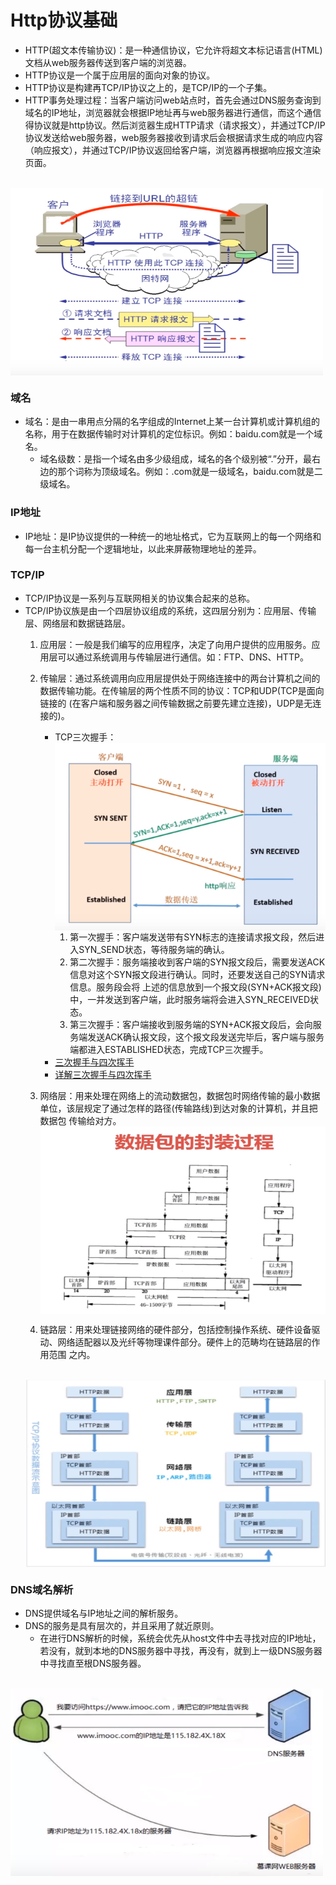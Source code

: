 # Http协议基础
- HTTP(超文本传输协议)：是一种通信协议，它允许将超文本标记语言(HTML)文档从web服务器传送到客户端的浏览器。
- HTTP协议是一个属于应用层的面向对象的协议。
- HTTP协议是构建再TCP/IP协议之上的，是TCP/IP的一个子集。
- HTTP事务处理过程：当客户端访问web站点时，首先会通过DNS服务查询到域名的IP地址，浏览器就会根据IP地址再与web服务器进行通信，而这个通信得协议就是http协议。然后浏览器生成HTTP请求（请求报文），并通过TCP/IP协议发送给web服务器，web服务器接收到请求后会根据请求生成的响应内容（响应报文），并通过TCP/IP协议返回给客户端，浏览器再根据响应报文渲染页面。
<br />
<img src="https://github.com/ella-z/studyNotes/blob/master/HTTP%E5%8D%8F%E8%AE%AE/images/HTTP%E4%BA%8B%E5%8A%A1%E5%A4%84%E7%90%86%E8%BF%87%E7%A8%8B.PNG" alt="HTTP事务处理过程" width="500" height="300" align="center" />

### 域名
- 域名：是由一串用点分隔的名字组成的Internet上某一台计算机或计算机组的名称，用于在数据传输时对计算机的定位标识。例如：baidu.com就是一个域名。
   - 域名级数：是指一个域名由多少级组成，域名的各个级别被“.”分开，最右边的那个词称为顶级域名。例如：.com就是一级域名，baidu.com就是二级域名。

### IP地址
- IP地址：是IP协议提供的一种统一的地址格式，它为互联网上的每一个网络和每一台主机分配一个逻辑地址，以此来屏蔽物理地址的差异。

### TCP/IP
- TCP/IP协议是一系列与互联网相关的协议集合起来的总称。
- TCP/IP协议族是由一个四层协议组成的系统，这四层分别为：应用层、传输层、网络层和数据链路层。
   1. 应用层：一般是我们编写的应用程序，决定了向用户提供的应用服务。应用层可以通过系统调用与传输层进行通信。如：FTP、DNS、HTTP。
   2. 传输层：通过系统调用向应用层提供处于网络连接中的两台计算机之间的数据传输功能。在传输层的两个性质不同的协议：TCP和UDP(TCP是面向链接的
   (在客户端和服务器之间传输数据之前要先建立连接)，UDP是无连接的)。
      - TCP三次握手： 
          <br />
         <img src="https://github.com/ella-z/studyNotes/blob/master/HTTP%E5%8D%8F%E8%AE%AE/images/%E4%B8%89%E6%AC%A1%E6%8F%A1%E6%89%8B.PNG" alt="三次握手" width="500" height="300" align="center" />
         1. 第一次握手：客户端发送带有SYN标志的连接请求报文段，然后进入SYN_SEND状态，等待服务端的确认。
         2. 第二次握手：服务端接收到客户端的SYN报文段后，需要发送ACK信息对这个SYN报文段进行确认。同时，还要发送自己的SYN请求信息。服务段会将
         上述的信息放到一个报文段(SYN+ACK报文段)中，一并发送到客户端，此时服务端将会进入SYN_RECEIVED状态。
         3. 第三次握手：客户端接收到服务端的SYN+ACK报文段后，会向服务端发送ACK确认报文段，这个报文段发送完毕后，客户端与服务端都进入ESTABLISHED状态，完成TCP三次握手。
      - [三次握手与四次挥手](https://zhuanlan.zhihu.com/p/53374516)  
      - [详解三次握手与四次挥手](https://baijiahao.baidu.com/s?id=1654225744653405133&wfr=spider&for=pc)
   3. 网络层：用来处理在网络上的流动数据包，数据包时网络传输的最小数据单位，该层规定了通过怎样的路径(传输路线)到达对象的计算机，并且把数据包
      传输给对方。
      <br />
      <img src="https://github.com/ella-z/studyNotes/blob/master/HTTP%E5%8D%8F%E8%AE%AE/images/%E6%95%B0%E6%8D%AE%E5%8C%85%E7%9A%84%E5%B0%81%E8%A3%85%E8%BF%87%E7%A8%8B.PNG" alt="数据包的封装过程" width="500" height="300" align="center" />
       
   4. 链路层：用来处理链接网络的硬件部分，包括控制操作系统、硬件设备驱动、网络适配器以及光纤等物理课件部分。硬件上的范畴均在链路层的作用范围
      之内。
   <br />
   <img src="https://github.com/ella-z/studyNotes/blob/master/HTTP%E5%8D%8F%E8%AE%AE/images/HTTP%E6%95%B0%E6%8D%AE%E7%9A%84%E4%BC%A0%E8%BE%93%E8%BF%87%E7%A8%8B.PNG" alt="HTTP数据的传输过程" width="500" height="300" align="center" />
   
      
### DNS域名解析
- DNS提供域名与IP地址之间的解析服务。
- DNS的服务是具有层次的，并且采用了就近原则。
   - 在进行DNS解析的时候，系统会优先从host文件中去寻找对应的IP地址，若没有，就到本地的DNS服务器中寻找，再没有，就到上一级DNS服务器中寻找直至根DNS服务器。
<br />
<img src="https://github.com/ella-z/studyNotes/blob/master/HTTP%E5%8D%8F%E8%AE%AE/images/DNS%E5%9F%9F%E5%90%8D%E8%A7%A3%E6%9E%90.PNG" alt="DNS域名解析" width="500" height="300" align="center" />




